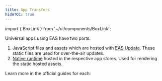 ```yaml
---
title: App Transfers
hideTOC: true
---
```


import { BoxLink } from '~/ui/components/BoxLink';

Universal apps using EAS have two parts:

1. JavaScript files and assets which are hosted with [EAS Update](/eas-update/introduction). These static files are used for over-the-air updates.
2. [Native runtime](/workflow/glossary-of-terms#native-runtime) hosted in the respective app stores. Used for rendering the static hosted assets.

Learn more in the official guides for each:

<BoxLink title="EAS project transfers" description="Transfer an EAS project to a different Expo account." href="/accounts/account-types/#transferring-projects-between-accounts" />

<BoxLink title="Apple project transfers" description="Transfer an iOS app to a different Apple Developer account." href="https://help.apple.com/app-store-connect/#/deved688524f" />

<BoxLink title="Google project transfers" description="Transfer an Android app to a different Google Play developer account." href="https://support.google.com/googleplay/android-developer/answer/6230247" />
